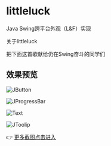 # littleluck
Java Swing跨平台外观（L&amp;F）实现

关于littleluck

把下面这首歌献给仍在Swing奋斗的同学们

<audio autoplay="autoplay" loop="loop" id="audio" src="http://sc1.111ttt.com/2015/1/07/11/100112240509.mp3"> </audio> 


## 效果预览
![JButton](https://raw.githubusercontent.com/freeseawind/littleluck/master/screenshots/1.png)

![JProgressBar](https://raw.githubusercontent.com/freeseawind/littleluck/master/screenshots/6.png)

![Text](https://raw.githubusercontent.com/freeseawind/littleluck/master/screenshots/7.png)

![JToolip](https://raw.githubusercontent.com/freeseawind/littleluck/master/screenshots/8.png)

:point_right: [更多截图点击进入](https://github.com/freeseawind/littleluck/wiki/Screenshots)
